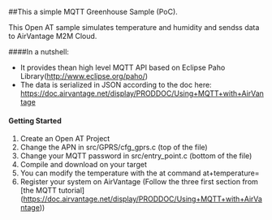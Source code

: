 ##This a simple MQTT Greenhouse Sample (PoC).

This Open AT sample simulates temperature and humidity and sendss data to AirVantage M2M Cloud.

####In a nutshell:
* It provides thean high level MQTT API based on Eclipse Paho Library(http://www.eclipse.org/paho/) 
* The data is serialized in JSON according to the doc here: https://doc.airvantage.net/display/PRODDOC/Using+MQTT+with+AirVantage

#### Getting Started
1. Create an Open AT Project
2. Change the APN in src/GPRS/cfg_gprs.c (top of the file)
3. Change your MQTT password in src/entry_point.c (bottom of the file)
4. Compile and download on your target
5. You can modify the temperature with the at command at+temperature=<value>
6. Register your system on AirVantage (Follow the three first section from [the MQTT tutorial] (https://doc.airvantage.net/display/PRODDOC/Using+MQTT+with+AirVantage))
